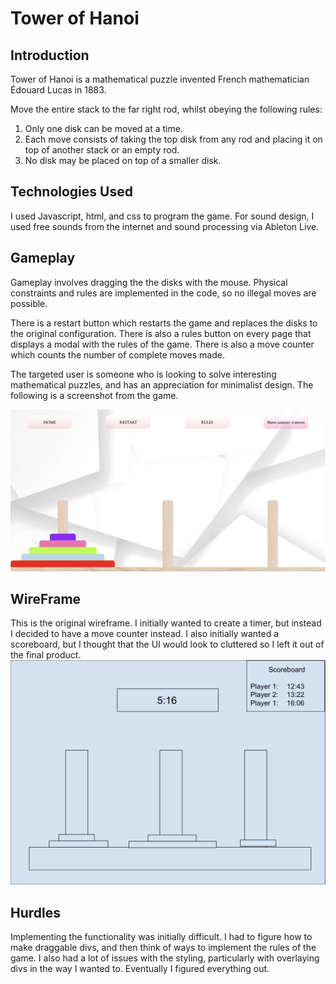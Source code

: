 # Tower of Hanoi

## Introduction

Tower of Hanoi is a mathematical puzzle invented French mathematician Édouard Lucas in 1883. 

Move the entire stack to the far right rod, whilst obeying the following rules:

1. Only one disk can be moved at a time.
2. Each move consists of taking the top disk from any rod and placing it on top of another stack or an empty rod.
3. No disk may be placed on top of a smaller disk.

## Technologies Used

I used Javascript, html, and css to program the game. For sound design, I used free sounds from the internet and sound processing via Ableton Live. 

## Gameplay

Gameplay involves dragging the the disks with the mouse. Physical constraints and rules are implemented in the code, so no illegal moves are possible.

There is a restart button which restarts the game and replaces the disks to the original configuration. There is also a rules button on every page that displays a modal with the rules of the game. There is also a move counter which counts the number of complete moves made.

The targeted user is someone who is looking to solve interesting mathematical puzzles, and has an appreciation for minimalist design. The following is a screenshot from the game.

![Alt text](game_play.png?raw=true "Title")



## WireFrame

This is the original wireframe. I initially wanted to create a timer, but instead I decided to have a move counter instead. I also initially wanted a scoreboard, but I thought that the UI would look to cluttered so I left it out of the final product.
![Alt text](wireframe.png?raw=true "Title")

## Hurdles

Implementing the functionality was initially difficult. I had to figure how to make draggable divs, and then think of ways to implement the rules of the game. I also had a lot of issues with the styling, particularly with overlaying divs in the way I wanted to. Eventually I figured everything out.